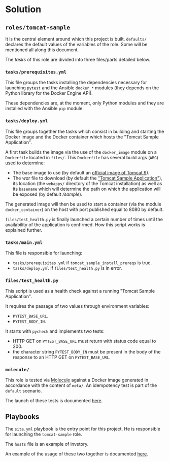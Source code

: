 # Solution

## `roles/tomcat-sample`

It is the central element around which this project is built. `defaults/` declares the default values of the variables of the role. Some will be mentioned all along this document.

The *tasks* of this role are divided into three files/parts detailed below.

### `tasks/prerequisites.yml`

This file groups the tasks installing the dependencies necessary for launching `pytest` and the Ansible `docker_*` modules (they depends on the Python library for the Docker Engine API).

These dependencies are, at the moment, only Python modules and they are installed with the Ansible `pip` module.

### `tasks/deploy.yml`

This file groups together the tasks which consist in building and starting the Docker image and the Docker container which hosts the "Tomcat Sample Application".

A first task builds the image via the use of the `docker_image` module on a` Dockerfile` located in `files/`.
This `Dockerfile` has several build args (`ARG`) used to determine:
- The base image to use (by default an [official image of Tomcat 9](https://hub.docker.com/_/tomcat)).
- The *war* file to download (by default the ["Tomcat Sample Application"](https://tomcat.apache.org/tomcat-7.0-doc/appdev/sample/)), its location (the `webapps/` directory of the Tomcat installation) as well as its `basename` which will determine the path on which the application will be exposed (by default */sample*).

The generated image will then be used to start a container (via the module `docker_container`) on the host with port published equal to 8080 by default.

`files/test_health.py` is finally launched a certain number of times until the availability of the application is confirmed. How this script works is explained further.

### `tasks/main.yml`

This file is responsible for launching:
- `tasks/prerequisites.yml` if `tomcat_sample_install_prereqs` is true.
- `tasks/deploy.yml` if `files/test_health.py` is in error.

### `files/test_health.py`

This script is used as a health check against a running "Tomcat Sample Application".

It requires the passage of two values ​​through environment variables:
- `PYTEST_BASE_URL`.
- `PYTEST_BODY_IN`.

It starts with `pycheck` and implements two tests:
- HTTP GET on `PYTEST_BASE_URL` must return with status code equal to 200.
- the character string `PYTEST_BODY_IN` must be present in the body of the response to an HTTP GET on `PYTEST_BASE_URL`.

### `molecule/`

This role is tested via [Molecule](https://molecule.readthedocs.io/en/2.22) against a Docker image generated in accordance with the content of `meta/`.
An idempotency test is part of the `default` scenario.

The launch of these tests is documented [here](README#via-molecule-and-docker).

## Playbooks

The `site.yml` playbook is the entry point for this project. He is responsible for launching the `tomcat-sample` role.

The `hosts` file is an example of invetory.

An example of the usage of these two together is documented [here](README.md#against-localhost).
